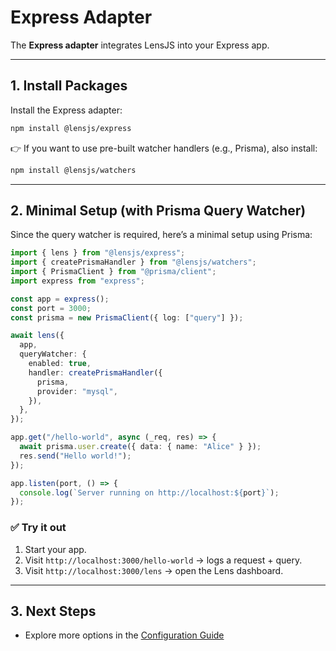 # Express Adapter

The **Express adapter** integrates LensJS into your Express app.

---

## 1. Install Packages

Install the Express adapter:

```bash
npm install @lensjs/express
```

👉 If you want to use pre-built watcher handlers (e.g., Prisma), also install:

```bash
npm install @lensjs/watchers
```

---

## 2. Minimal Setup (with Prisma Query Watcher)

Since the query watcher is required, here’s a minimal setup using Prisma:

```ts
import { lens } from "@lensjs/express";
import { createPrismaHandler } from "@lensjs/watchers";
import { PrismaClient } from "@prisma/client";
import express from "express";

const app = express();
const port = 3000;
const prisma = new PrismaClient({ log: ["query"] });

await lens({
  app,
  queryWatcher: {
    enabled: true,
    handler: createPrismaHandler({
      prisma,
      provider: "mysql",
    }),
  },
});

app.get("/hello-world", async (_req, res) => {
  await prisma.user.create({ data: { name: "Alice" } });
  res.send("Hello world!");
});

app.listen(port, () => {
  console.log(`Server running on http://localhost:${port}`);
});
```

### ✅ Try it out
1. Start your app.  
2. Visit `http://localhost:3000/hello-world` → logs a request + query.  
3. Visit `http://localhost:3000/lens` → open the Lens dashboard.  

---

## 3. Next Steps

- Explore more options in the [Configuration Guide](./configuration.md)  
